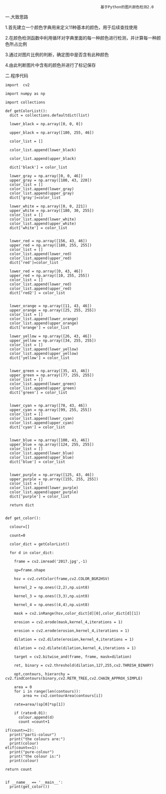                                               基于Python的图片颜色检测2.0
                                                       
一.大致思路

1.首先建立一个颜色字典用来定义11种基本的颜色，用于后续查找使用

2.在颜色检测函数中利用循环对字典里面的每一种颜色进行检测，并计算每一种颜色所占比例

3.通过对图片比例的判断，确定图中是否含有此种颜色

4.由此判断图片中含有的颜色并进行了标记保存

二.程序代码

    import  cv2

    import numpy as np

    import collections

    def getColorList():
      dict = collections.defaultdict(list)
 
      lower_black = np.array([0, 0, 0])
      
      upper_black = np.array([180, 255, 46])
      
      color_list = []
      
      color_list.append(lower_black)
      
      color_list.append(upper_black)
      
      dict['black'] = color_list

      lower_gray = np.array([0, 0, 46])
      upper_gray = np.array([180, 43, 220])
      color_list = []
      color_list.append(lower_gray)
      color_list.append(upper_gray)
      dict['gray']=color_list

      lower_white = np.array([0, 0, 221])
      upper_white = np.array([180, 30, 255])
      color_list = []
      color_list.append(lower_white)
      color_list.append(upper_white)
      dict['white'] = color_list
 
   
      lower_red = np.array([156, 43, 46])
      upper_red = np.array([180, 255, 255])
      color_list = []
      color_list.append(lower_red)
      color_list.append(upper_red)
      dict['red']=color_list

      lower_red = np.array([0, 43, 46])
      upper_red = np.array([10, 255, 255])
      color_list = []
      color_list.append(lower_red)
      color_list.append(upper_red)
      dict['red2'] = color_list
 
  
      lower_orange = np.array([11, 43, 46])
      upper_orange = np.array([25, 255, 255])
      color_list = []
      color_list.append(lower_orange)
      color_list.append(upper_orange)
      dict['orange'] = color_list

      lower_yellow = np.array([26, 43, 46])
      upper_yellow = np.array([34, 255, 255])
      color_list = []
      color_list.append(lower_yellow)
      color_list.append(upper_yellow)
      dict['yellow'] = color_list
 
    
      lower_green = np.array([35, 43, 46])
      upper_green = np.array([77, 255, 255])
      color_list = []
      color_list.append(lower_green)
      color_list.append(upper_green)
      dict['green'] = color_list
 
   
      lower_cyan = np.array([78, 43, 46])
      upper_cyan = np.array([99, 255, 255])
      color_list = []
      color_list.append(lower_cyan)
      color_list.append(upper_cyan)
      dict['cyan'] = color_list
 
  
      lower_blue = np.array([100, 43, 46])
      upper_blue = np.array([124, 255, 255])
      color_list = []
      color_list.append(lower_blue)
      color_list.append(upper_blue)
      dict['blue'] = color_list
 
 
      lower_purple = np.array([125, 43, 46])
      upper_purple = np.array([155, 255, 255])
      color_list = []
      color_list.append(lower_purple)
      color_list.append(upper_purple)
      dict['purple'] = color_list
 
      return dict
 

    def get_color():
    
      colour=[]
      
      count=0
      
      color_dict = getColorList()
       
      for d in color_dict:
      
        frame = cv2.imread('2017.jpg',-1)
        
        sp=frame.shape
        
        hsv = cv2.cvtColor(frame,cv2.COLOR_BGR2HSV)
        
        kernel_2 = np.ones((2,2),np.uint8)
        
        kernel_3 = np.ones((3,3),np.uint8)
        
        kernel_4 = np.ones((4,4),np.uint8)
        
        mask = cv2.inRange(hsv,color_dict[d][0],color_dict[d][1])
        
        erosion = cv2.erode(mask,kernel_4,iterations = 1)
        
        erosion = cv2.erode(erosion,kernel_4,iterations = 1)
        
        dilation = cv2.dilate(erosion,kernel_4,iterations = 1)
        
        dilation = cv2.dilate(dilation,kernel_4,iterations = 1)
   
        target = cv2.bitwise_and(frame, frame, mask=dilation)
   
        ret, binary = cv2.threshold(dilation,127,255,cv2.THRESH_BINARY) 
        
        opt,contours, hierarchy = cv2.findContours(binary,cv2.RETR_TREE,cv2.CHAIN_APPROX_SIMPLE)

        area = 0
        for i in range(len(contours)):
            area += cv2.contourArea(contours[i])

        rate=area/(sp[0]*sp[1])  

        if (rate>0.01):
          colour.append(d)
          count =count+1

    if(count>=2):
      print("parti-colour")
      print("the colours are:")
      print(colour)
    elif(count==1):
      print("pure-colour")
      print("the colour is:")
      print(colour)

    return count  

 
    if __name__ == '__main__':
      print(get_color())


    

